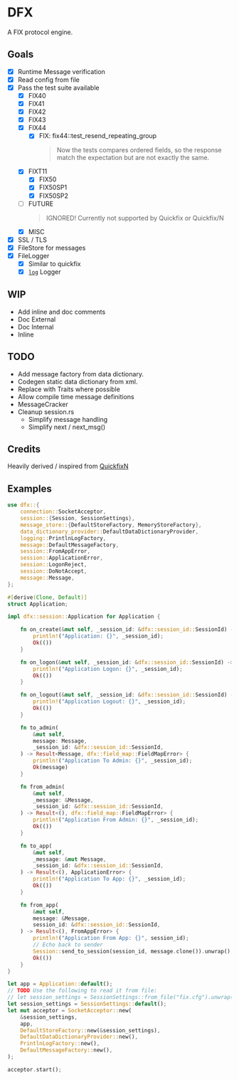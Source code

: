 # DFX

A FIX protocol engine.

## Goals

- [x] Runtime Message verification
- [x] Read config from file
- [x] Pass the test suite available
  - [x] FIX40
  - [x] FIX41
  - [x] FIX42
  - [x] FIX43
  - [x] FIX44
    - [x] FIX: fix44::test_resend_repeating_group
      > Now the tests compares ordered fields, so the response match the expectation but are not exactly the same.
  - [x] FIXT11
    - [x] FIX50
    - [x] FIX50SP1
    - [x] FIX50SP2
  - [ ] FUTURE
    > IGNORED!
    > Currently not supported by Quickfix or Quickfix/N
  - [x] MISC
- [x] SSL / TLS
- [x] FileStore for messages
- [x] FileLogger
  - [x] Similar to quickfix
  - [x] [`log`](https://docs.rs/log/latest/log/) Logger

## WIP

- Add inline and doc comments
 - Doc External
 - Doc Internal
 - Inline
 
## TODO
- Add message factory from data dictionary.
- Codegen static data dictionary from xml.
- Replace with Traits where possible
- Allow compile time message definitions
- MessageCracker
- Cleanup session.rs
  - Simplify message handling
  - Simplify next / next_msg()

## Credits
Heavily derived / inspired from [QuickfixN](https://github.com/connamara/quickfixn/)

## Examples
```rust
use dfx::{
    connection::SocketAcceptor,
    session::{Session, SessionSettings},
    message_store::{DefaultStoreFactory, MemoryStoreFactory},
    data_dictionary_provider::DefaultDataDictionaryProvider,
    logging::PrintlnLogFactory,
    message::DefaultMessageFactory,
    session::FromAppError,
    session::ApplicationError,
    session::LogonReject,
    session::DoNotAccept,
    message::Message,
};

#[derive(Clone, Default)]
struct Application;

impl dfx::session::Application for Application {

    fn on_create(&mut self, _session_id: &dfx::session_id::SessionId) -> Result<(), DoNotAccept> {
        println!("Application: {}", _session_id);
        Ok(())
    }

    fn on_logon(&mut self, _session_id: &dfx::session_id::SessionId) -> Result<(), LogonReject> {
        println!("Application Logon: {}", _session_id);
        Ok(())
    }

    fn on_logout(&mut self, _session_id: &dfx::session_id::SessionId) -> Result<(), ApplicationError> {
        println!("Application Logout: {}", _session_id);
        Ok(())
    }

    fn to_admin(
        &mut self,
        message: Message,
        _session_id: &dfx::session_id::SessionId,
    ) -> Result<Message, dfx::field_map::FieldMapError> {
        println!("Application To Admin: {}", _session_id);
        Ok(message)
    }

    fn from_admin(
        &mut self,
        _message: &Message,
        _session_id: &dfx::session_id::SessionId,
    ) -> Result<(), dfx::field_map::FieldMapError> {
        println!("Application From Admin: {}", _session_id);
        Ok(())
    }

    fn to_app(
        &mut self,
        _message: &mut Message,
        _session_id: &dfx::session_id::SessionId,
    ) -> Result<(), ApplicationError> {
        println!("Application To App: {}", _session_id);
        Ok(())
    }

    fn from_app(
        &mut self,
        message: &Message,
        session_id: &dfx::session_id::SessionId,
    ) -> Result<(), FromAppError> {
        println!("Application From App: {}", session_id);
        // Echo back to sender
        Session::send_to_session(session_id, message.clone()).unwrap();
        Ok(())
    }
}

let app = Application::default();
// TODO Use the following to read it from file:
// let session_settings = SessionSettings::from_file("fix.cfg").unwrap();
let session_settings = SessionSettings::default();
let mut acceptor = SocketAcceptor::new(
    &session_settings,
    app,
    DefaultStoreFactory::new(&session_settings),
    DefaultDataDictionaryProvider::new(),
    PrintlnLogFactory::new(),
    DefaultMessageFactory::new(),
);

acceptor.start();
```
